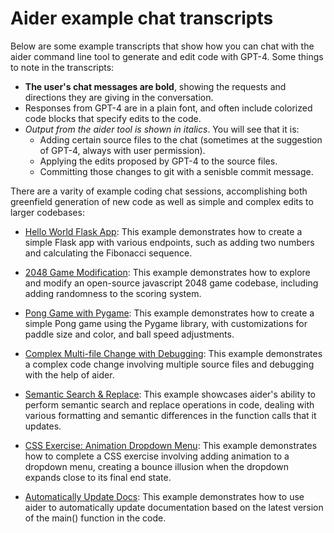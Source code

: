 # Aider example chat transcripts

Below are some example transcripts that show how you can chat with
the aider command line tool
to generate and edit code with GPT-4.
Some things to note in the transcripts:

  - **The user's chat messages are bold**, showing the requests and directions they are giving in the conversation.
  - Responses from GPT-4 are in a plain font, and often include colorized code blocks that specify edits to the code.
  - _Output from the aider tool is shown in italics_. You will see that it is:
      - Adding certain source files to the chat (sometimes at the suggestion of GPT-4, always with user permission).
      - Applying the edits proposed by GPT-4 to the source files.
      - Committing those changes to git with a senisble commit message.

There are a varity of example coding chat sessions,
accomplishing both greenfield generation of new code as well as simple and complex edits to larger codebases:

* [Hello World Flask App](hello-world-flask.md): This example demonstrates how to create a simple Flask app with various endpoints, such as adding two numbers and calculating the Fibonacci sequence.

* [2048 Game Modification](2048-game.md): This example demonstrates how to explore and modify an open-source javascript 2048 game codebase, including adding randomness to the scoring system.

* [Pong Game with Pygame](pong.md): This example demonstrates how to create a simple Pong game using the Pygame library, with customizations for paddle size and color, and ball speed adjustments.

* [Complex Multi-file Change with Debugging](complex-change.md): This example demonstrates a complex code change involving multiple source files and debugging with the help of aider.

* [Semantic Search & Replace](semantic-search-replace.md): This example showcases aider's ability to perform semantic search and replace operations in code, dealing with various formatting and semantic differences in the function calls that it updates.

* [CSS Exercise: Animation Dropdown Menu](css-exercises.md): This example demonstrates how to complete a CSS exercise involving adding animation to a dropdown menu, creating a bounce illusion when the dropdown expands close to its final end state.

* [Automatically Update Docs](update-docs.md): This example demonstrates how to use aider to automatically update documentation based on the latest version of the main() function in the code.

